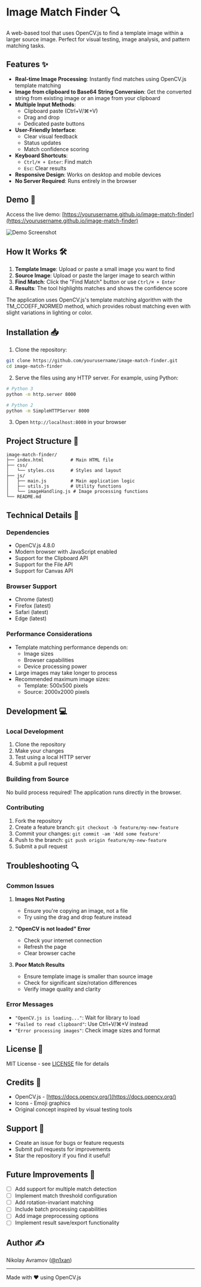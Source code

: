 # Image Match Finder 🔍

A web-based tool that uses OpenCV.js to find a template image within a larger source image. Perfect for visual testing, image analysis, and pattern matching tasks.

## Features ✨

- **Real-time Image Processing**: Instantly find matches using OpenCV.js template matching
- **Image from clipboard to Base64 String Conversion**: Get the converted string from existing image or an image from your clipboard
- **Multiple Input Methods**:
  - Clipboard paste (Ctrl+V/⌘+V)
  - Drag and drop
  - Dedicated paste buttons
- **User-Friendly Interface**:
  - Clear visual feedback
  - Status updates
  - Match confidence scoring
- **Keyboard Shortcuts**:
  - `Ctrl/⌘ + Enter`: Find match
  - `Esc`: Clear results
- **Responsive Design**: Works on desktop and mobile devices
- **No Server Required**: Runs entirely in the browser

## Demo 🚀

Access the live demo: [https://yourusername.github.io/image-match-finder](https://yourusername.github.io/image-match-finder)

![Demo Screenshot](screenshot.png)

## How It Works 🛠️

1. **Template Image**: Upload or paste a small image you want to find
2. **Source Image**: Upload or paste the larger image to search within
3. **Find Match**: Click the "Find Match" button or use `Ctrl/⌘ + Enter`
4. **Results**: The tool highlights matches and shows the confidence score

The application uses OpenCV.js's template matching algorithm with the TM_CCOEFF_NORMED method, which provides robust matching even with slight variations in lighting or color.

## Installation 📥

1. Clone the repository:
```bash
git clone https://github.com/yourusername/image-match-finder.git
cd image-match-finder
```

2. Serve the files using any HTTP server. For example, using Python:
```bash
# Python 3
python -m http.server 8000

# Python 2
python -m SimpleHTTPServer 8000
```

3. Open `http://localhost:8000` in your browser

## Project Structure 📁

```
image-match-finder/
├── index.html          # Main HTML file
├── css/
│   └── styles.css      # Styles and layout
├── js/
│   ├── main.js         # Main application logic
│   ├── utils.js        # Utility functions
│   └── imageHandling.js # Image processing functions
└── README.md
```

## Technical Details 🔧

### Dependencies

- OpenCV.js 4.8.0
- Modern browser with JavaScript enabled
- Support for the Clipboard API
- Support for the File API
- Support for Canvas API

### Browser Support

- Chrome (latest)
- Firefox (latest)
- Safari (latest)
- Edge (latest)

### Performance Considerations

- Template matching performance depends on:
  - Image sizes
  - Browser capabilities
  - Device processing power
- Large images may take longer to process
- Recommended maximum image sizes:
  - Template: 500x500 pixels
  - Source: 2000x2000 pixels

## Development 💻

### Local Development

1. Clone the repository
2. Make your changes
3. Test using a local HTTP server
4. Submit a pull request

### Building from Source

No build process required! The application runs directly in the browser.

### Contributing

1. Fork the repository
2. Create a feature branch: `git checkout -b feature/my-new-feature`
3. Commit your changes: `git commit -am 'Add some feature'`
4. Push to the branch: `git push origin feature/my-new-feature`
5. Submit a pull request

## Troubleshooting 🔍

### Common Issues

1. **Images Not Pasting**
   - Ensure you're copying an image, not a file
   - Try using the drag and drop feature instead

2. **"OpenCV is not loaded" Error**
   - Check your internet connection
   - Refresh the page
   - Clear browser cache

3. **Poor Match Results**
   - Ensure template image is smaller than source image
   - Check for significant size/rotation differences
   - Verify image quality and clarity

### Error Messages

- `"OpenCV.js is loading..."`: Wait for library to load
- `"Failed to read clipboard"`: Use Ctrl+V/⌘+V instead
- `"Error processing images"`: Check image sizes and format

## License 📄

MIT License - see [LICENSE](LICENSE) file for details

## Credits 👏

- OpenCV.js - [https://docs.opencv.org/](https://docs.opencv.org/)
- Icons - Emoji graphics
- Original concept inspired by visual testing tools

## Support 🤝

- Create an issue for bugs or feature requests
- Submit pull requests for improvements
- Star the repository if you find it useful!

## Future Improvements 🚀

- [ ] Add support for multiple match detection
- [ ] Implement match threshold configuration
- [ ] Add rotation-invariant matching
- [ ] Include batch processing capabilities
- [ ] Add image preprocessing options
- [ ] Implement result save/export functionality

## Author ✍️

Nikolay Avramov ([@n1xan](https://github.com/n1xan))

---

Made with ❤️ using OpenCV.js
